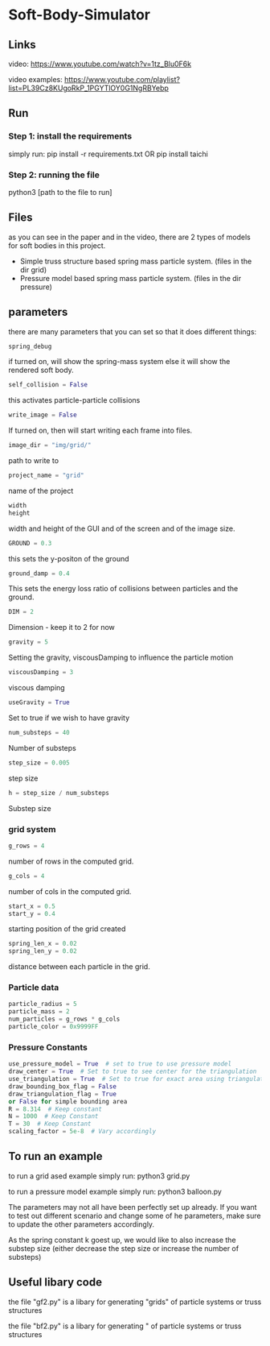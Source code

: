 # Soft-Body-Simulator

## Links
video: https://www.youtube.com/watch?v=1tz_Blu0F6k

video examples:  https://www.youtube.com/playlist?list=PL39Cz8KUgoRkP_1PGYTlOY0G1NgRBYebp


## Run

### Step 1: install the requirements
simply run:
pip install -r requirements.txt
OR
pip install taichi


### Step 2: running the file
python3 [path to the file to run]




## Files
as you can see in the paper and in the video, there are 2 types of models for soft bodies in this project.

* Simple truss structure based spring mass particle system. (files in the dir grid)
* Pressure model based spring mass particle system. (files in the dir pressure)




## parameters
there are many parameters that you can set so that it does different things:

```python
spring_debug
```
if turned on, will show the spring-mass system else it will show the rendered soft body.

```python
self_collision = False
```
this activates particle-particle collisions


```python
write_image = False
```
If turned on, then will start writing each frame into files.

```python
image_dir = "img/grid/"
```
path to write to 


```python
project_name = "grid"
```
name of the project


```python
width
height
```
width and height of the GUI and of the screen and of the image size.


```python
GROUND = 0.3
```
this sets the y-positon of the ground

```python
ground_damp = 0.4
```
This sets the energy loss ratio of collisions between particles and the ground.

```python
DIM = 2
```
Dimension - keep it to 2 for now


```python
gravity = 5
```
Setting the gravity, viscousDamping to influence the particle motion

```python
viscousDamping = 3
```
viscous damping

```python
useGravity = True
```
Set to true if we wish to have gravity

```python
num_substeps = 40
```
Number of substeps

```python
step_size = 0.005
```
step size


```python
h = step_size / num_substeps
```
Substep size

### grid system

```python
g_rows = 4
```
number of rows in the computed grid.

```python
g_cols = 4
```
number of cols in the computed grid.


```python
start_x = 0.5
start_y = 0.4
```
starting position of the grid created


```python
spring_len_x = 0.02
spring_len_y = 0.02
```
distance between each particle in the grid.

### Particle data
```python
particle_radius = 5
particle_mass = 2
num_particles = g_rows * g_cols
particle_color = 0x9999FF
```

### Pressure Constants
```python
use_pressure_model = True  # set to true to use pressure model
draw_center = True  # Set to true to see center for the triangulation
use_triangulation = True  # Set to true for exact area using triangulation,
draw_bounding_box_flag = False
draw_triangulation_flag = True
or False for simple bounding area
R = 8.314  # Keep constant
N = 1000  # Keep Constant
T = 30  # Keep Constant
scaling_factor = 5e-8  # Vary accordingly
```



## To run an example

to run a grid ased example simply run:
python3 grid.py


to run a pressure model example simply run:
python3 balloon.py



The parameters may not all have been perfectly set up already. If you want to test out different scenario and change some of he parameters, make sure to update the other parameters accordingly.


As the spring constant k goest up, we would like to also increase the substep size (either decrease the step size or increase the number of substeps)



## Useful libary code
the file "gf2.py" is a libary for generating "grids" of particle systems or truss structures

the file "bf2.py" is a libary for generating " of particle systems or truss structures







